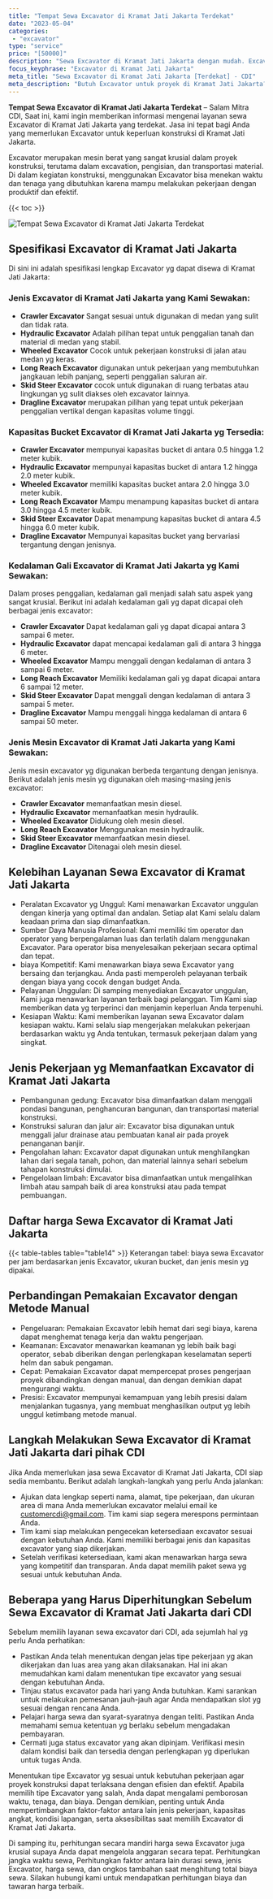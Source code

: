 ```yaml
---
title: "Tempat Sewa Excavator di Kramat Jati Jakarta Terdekat"
date: "2023-05-04"
categories:
 - "excavator"
type: "service"
price: "[50000]"
description: "Sewa Excavator di Kramat Jati Jakarta dengan mudah. Excavator menjadi pilihan utama kontraktor untuk mendukung kelancaran pekerjaan. Hubungi kami segera."
focus_keyphrase: "Excavator di Kramat Jati Jakarta"
meta_title: "Sewa Excavator di Kramat Jati Jakarta [Terdekat] - CDI"
meta_description: "Butuh Excavator untuk proyek di Kramat Jati Jakarta?. Kami hadirkan Excavator berkualitas untuk menyelesaikan pekerjaan. Promo menarik tersedia."
---
```


**Tempat Sewa Excavator di Kramat Jati Jakarta Terdekat** – Salam Mitra CDI, Saat ini, kami ingin memberikan informasi mengenai layanan sewa Excavator di Kramat Jati Jakarta yang terdekat. Jasa ini tepat bagi Anda yang memerlukan Excavator untuk keperluan konstruksi di Kramat Jati Jakarta.

Excavator merupakan mesin berat yang sangat krusial dalam proyek konstruksi, terutama dalam excavation, pengisian, dan transportasi material. Di dalam kegiatan konstruksi, menggunakan Excavator bisa menekan waktu dan tenaga yang dibutuhkan karena mampu melakukan pekerjaan dengan produktif dan efektif.

{{< toc >}}

![Tempat Sewa Excavator di Kramat Jati Jakarta Terdekat](/images/excavator/excavator-20.jpg)

## Spesifikasi Excavator di Kramat Jati Jakarta

Di sini ini adalah spesifikasi lengkap Excavator yg dapat disewa di Kramat Jati Jakarta:

### Jenis Excavator di Kramat Jati Jakarta yang Kami Sewakan:

*   **Crawler Excavator** Sangat sesuai untuk digunakan di medan yang sulit dan tidak rata.
*   **Hydraulic Excavator** Adalah pilihan tepat untuk penggalian tanah dan material di medan yang stabil.
*   **Wheeled Excavator** Cocok untuk pekerjaan konstruksi di jalan atau medan yg keras.
*   **Long Reach Excavator** digunakan untuk pekerjaan yang membutuhkan jangkauan lebih panjang, seperti penggalian saluran air.
*   **Skid Steer Excavator** cocok untuk digunakan di ruang terbatas atau lingkungan yg sulit diakses oleh excavator lainnya.
*   **Dragline Excavator** merupakan pilihan yang tepat untuk pekerjaan penggalian vertikal dengan kapasitas volume tinggi.

### Kapasitas Bucket Excavator di Kramat Jati Jakarta yg Tersedia:

*   **Crawler Excavator** mempunyai kapasitas bucket di antara 0.5 hingga 1.2 meter kubik.
*   **Hydraulic Excavator** mempunyai kapasitas bucket di antara 1.2 hingga 2.0 meter kubik.
*   **Wheeled Excavator** memiliki kapasitas bucket antara 2.0 hingga 3.0 meter kubik.
*   **Long Reach Excavator** Mampu menampung kapasitas bucket di antara 3.0 hingga 4.5 meter kubik.
*   **Skid Steer Excavator** Dapat menampung kapasitas bucket di antara 4.5 hingga 6.0 meter kubik.
*   **Dragline Excavator** Mempunyai kapasitas bucket yang bervariasi tergantung dengan jenisnya.

### Kedalaman Gali Excavator di Kramat Jati Jakarta yg Kami Sewakan:

Dalam proses penggalian, kedalaman gali menjadi salah satu aspek yang sangat krusial. Berikut ini adalah kedalaman gali yg dapat dicapai oleh berbagai jenis excavator:

*   **Crawler Excavator** Dapat kedalaman gali yg dapat dicapai antara 3 sampai 6 meter.
*   **Hydraulic Excavator** dapat mencapai kedalaman gali di antara 3 hingga 6 meter.
*   **Wheeled Excavator** Mampu menggali dengan kedalaman di antara 3 sampai 6 meter.
*   **Long Reach Excavator** Memiliki kedalaman gali yg dapat dicapai antara 6 sampai 12 meter.
*   **Skid Steer Excavator** Dapat menggali dengan kedalaman di antara 3 sampai 5 meter.
*   **Dragline Excavator** Mampu menggali hingga kedalaman di antara 6 sampai 50 meter.

### Jenis Mesin Excavator di Kramat Jati Jakarta yang Kami Sewakan:

Jenis mesin excavator yg digunakan berbeda tergantung dengan jenisnya. Berikut adalah jenis mesin yg digunakan oleh masing-masing jenis excavator:

*   **Crawler Excavator** memanfaatkan mesin diesel.
*   **Hydraulic Excavator** memanfaatkan mesin hydraulik.
*   **Wheeled Excavator** Didukung oleh mesin diesel.
*   **Long Reach Excavator** Menggunakan mesin hydraulik.
*   **Skid Steer Excavator** memanfaatkan mesin diesel.
*   **Dragline Excavator** Ditenagai oleh mesin diesel.

## Kelebihan Layanan Sewa Excavator di Kramat Jati Jakarta

*   Peralatan Excavator yg Unggul: Kami menawarkan Excavator unggulan dengan kinerja yang optimal dan andalan. Setiap alat Kami selalu dalam keadaan prima dan siap dimanfaatkan.
*   Sumber Daya Manusia Profesional: Kami memiliki tim operator dan operator yang berpengalaman luas dan terlatih dalam menggunakan Excavator. Para operator bisa menyelesaikan pekerjaan secara optimal dan tepat.
*   biaya Kompetitif: Kami menawarkan biaya sewa Excavator yang bersaing dan terjangkau. Anda pasti memperoleh pelayanan terbaik dengan biaya yang cocok dengan budget Anda.
*   Pelayanan Unggulan: Di samping menyediakan Excavator unggulan, Kami juga menawarkan layanan terbaik bagi pelanggan. Tim Kami siap memberikan data yg terperinci dan menjamin keperluan Anda terpenuhi.
*   Kesiapan Waktu: Kami memberikan layanan sewa Excavator dalam kesiapan waktu. Kami selalu siap mengerjakan melakukan pekerjaan berdasarkan waktu yg Anda tentukan, termasuk pekerjaan dalam yang singkat.

## Jenis Pekerjaan yg Memanfaatkan Excavator di Kramat Jati Jakarta

*   Pembangunan gedung: Excavator bisa dimanfaatkan dalam menggali pondasi bangunan, penghancuran bangunan, dan transportasi material konstruksi.
*   Konstruksi saluran dan jalur air: Excavator bisa digunakan untuk menggali jalur drainase atau pembuatan kanal air pada proyek penanganan banjir.
*   Pengolahan lahan: Excavator dapat digunakan untuk menghilangkan lahan dari segala tanah, pohon, dan material lainnya sehari sebelum tahapan konstruksi dimulai.
*   Pengelolaan limbah: Excavator bisa dimanfaatkan untuk mengalihkan limbah atau sampah baik di area konstruksi atau pada tempat pembuangan.

## Daftar harga Sewa Excavator di Kramat Jati Jakarta

{{< table-tables table="table14" >}} Keterangan tabel: biaya sewa Excavator per jam berdasarkan jenis Excavator, ukuran bucket, dan jenis mesin yg dipakai. 

## Perbandingan Pemakaian Excavator dengan Metode Manual

*   Pengeluaran: Pemakaian Excavator lebih hemat dari segi biaya, karena dapat menghemat tenaga kerja dan waktu pengerjaan.
*   Keamanan: Excavator menawarkan keamanan yg lebih baik bagi operator, sebab diberikan dengan perlengkapan keselamatan seperti helm dan sabuk pengaman.
*   Cepat: Pemakaian Excavator dapat mempercepat proses pengerjaan proyek dibandingkan dengan manual, dan dengan demikian dapat mengurangi waktu.
*   Presisi: Excavator mempunyai kemampuan yang lebih presisi dalam menjalankan tugasnya, yang membuat menghasilkan output yg lebih unggul ketimbang metode manual.

## Langkah Melakukan Sewa Excavator di Kramat Jati Jakarta dari pihak CDI

Jika Anda memerlukan jasa sewa Excavator di Kramat Jati Jakarta, CDI siap sedia membantu. Berikut adalah langkah-langkah yang perlu Anda jalankan:

*   Ajukan data lengkap seperti nama, alamat, tipe pekerjaan, dan ukuran area di mana Anda memerlukan excavator melalui email ke customercdi@gmail.com. Tim kami siap segera merespons permintaan Anda.
*   Tim kami siap melakukan pengecekan ketersediaan excavator sesuai dengan kebutuhan Anda. Kami memiliki berbagai jenis dan kapasitas excavator yang siap dikerjakan.
*   Setelah verifikasi ketersediaan, kami akan menawarkan harga sewa yang kompetitif dan transparan. Anda dapat memilih paket sewa yg sesuai untuk kebutuhan Anda.

## Beberapa yang Harus Diperhitungkan Sebelum Sewa Excavator di Kramat Jati Jakarta dari CDI

Sebelum memilih layanan sewa excavator dari CDI, ada sejumlah hal yg perlu Anda perhatikan:

*   Pastikan Anda telah menentukan dengan jelas tipe pekerjaan yg akan dikerjakan dan luas area yang akan dilaksanakan. Hal ini akan memudahkan kami dalam menentukan tipe excavator yang sesuai dengan kebutuhan Anda.
*   Tinjau status excavator pada hari yang Anda butuhkan. Kami sarankan untuk melakukan pemesanan jauh-jauh agar Anda mendapatkan slot yg sesuai dengan rencana Anda.
*   Pelajari harga sewa dan syarat-syaratnya dengan teliti. Pastikan Anda memahami semua ketentuan yg berlaku sebelum mengadakan pembayaran.
*   Cermati juga status excavator yang akan dipinjam. Verifikasi mesin dalam kondisi baik dan tersedia dengan perlengkapan yg diperlukan untuk tugas Anda.

Menentukan tipe Excavator yg sesuai untuk kebutuhan pekerjaan agar proyek konstruksi dapat terlaksana dengan efisien dan efektif. Apabila memilih tipe Excavator yang salah, Anda dapat mengalami pemborosan waktu, tenaga, dan biaya. Dengan demikian, penting untuk Anda mempertimbangkan faktor-faktor antara lain jenis pekerjaan, kapasitas angkat, kondisi lapangan, serta aksesibilitas saat memilih Excavator di Kramat Jati Jakarta.

Di samping itu, perhitungan secara mandiri harga sewa Excavator juga krusial supaya Anda dapat mengelola anggaran secara tepat. Perhitungkan jangka waktu sewa, Perhitungkan faktor antara lain durasi sewa, jenis Excavator, harga sewa, dan ongkos tambahan saat menghitung total biaya sewa. Silakan hubungi kami untuk mendapatkan perhitungan biaya dan tawaran harga terbaik.